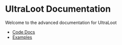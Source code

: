 # UltraLoot Documentation

Welcome to the advanced documentation for UltraLoot

* [Code Docs](code)
* [Examples](examples)
